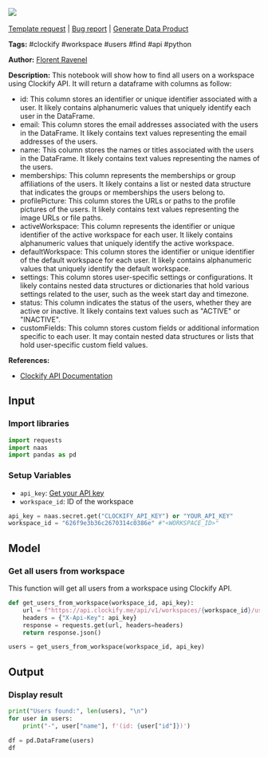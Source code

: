 <a href="https://app.naas.ai/user-redirect/naas/downloader?url=https://raw.githubusercontent.com/jupyter-naas/awesome-notebooks/master/Clockify/Clockify_Find_all_users_on_workspace.ipynb" target="_parent"><img src="https://naasai-public.s3.eu-west-3.amazonaws.com/Open_in_Naas_Lab.svg"/></a><br><br><a href="https://github.com/jupyter-naas/awesome-notebooks/issues/new?assignees=&labels=&template=template-request.md&title=Tool+-+Action+of+the+notebook+">Template request</a> | <a href="https://github.com/jupyter-naas/awesome-notebooks/issues/new?assignees=&labels=bug&template=bug_report.md&title=Clockify+-+Find+all+users+on+workspace:+Error+short+description">Bug report</a> | <a href="https://app.naas.ai/user-redirect/naas/downloader?url=https://raw.githubusercontent.com/jupyter-naas/awesome-notebooks/master/Naas/Naas_Start_data_product.ipynb" target="_parent">Generate Data Product</a>

**Tags:** #clockify #workspace #users #find #api #python

**Author:** [Florent Ravenel](https://www.linkedin.com/in/florent-ravenel/)

**Description:** This notebook will show how to find all users on a workspace using Clockify API.
It will return a dataframe with columns as follow:
- id: This column stores an identifier or unique identifier associated with a user. It likely contains alphanumeric values that uniquely identify each user in the DataFrame.
- email: This column stores the email addresses associated with the users in the DataFrame. It likely contains text values representing the email addresses of the users.
- name: This column stores the names or titles associated with the users in the DataFrame. It likely contains text values representing the names of the users.
- memberships: This column represents the memberships or group affiliations of the users. It likely contains a list or nested data structure that indicates the groups or memberships the users belong to.
- profilePicture: This column stores the URLs or paths to the profile pictures of the users. It likely contains text values representing the image URLs or file paths.
- activeWorkspace: This column represents the identifier or unique identifier of the active workspace for each user. It likely contains alphanumeric values that uniquely identify the active workspace.
- defaultWorkspace: This column stores the identifier or unique identifier of the default workspace for each user. It likely contains alphanumeric values that uniquely identify the default workspace.
- settings: This column stores user-specific settings or configurations. It likely contains nested data structures or dictionaries that hold various settings related to the user, such as the week start day and timezone.
- status: This column indicates the status of the users, whether they are active or inactive. It likely contains text values such as "ACTIVE" or "INACTIVE".
- customFields: This column stores custom fields or additional information specific to each user. It may contain nested data structures or lists that hold user-specific custom field values.

**References:**
- [Clockify API Documentation](https://docs.clockify.me/#tag/User/operation/getUsersOfWorkspace)

## Input

### Import libraries


```python
import requests
import naas
import pandas as pd
```

### Setup Variables
- `api_key`: [Get your API key](https://clockify.me/user/settings)
- `workspace_id`: ID of the workspace


```python
api_key = naas.secret.get("CLOCKIFY_API_KEY") or "YOUR_API_KEY"
workspace_id = "626f9e3b36c2670314c0386e" #"<WORKSPACE_ID>"
```

## Model

### Get all users from workspace

This function will get all users from a workspace using Clockify API.


```python
def get_users_from_workspace(workspace_id, api_key):
    url = f"https://api.clockify.me/api/v1/workspaces/{workspace_id}/users"
    headers = {"X-Api-Key": api_key}
    response = requests.get(url, headers=headers)
    return response.json()

users = get_users_from_workspace(workspace_id, api_key)
```

## Output

### Display result


```python
print("Users found:", len(users), "\n")
for user in users:
    print("-", user["name"], f'(id: {user["id"]})')
    
df = pd.DataFrame(users)
df
```
